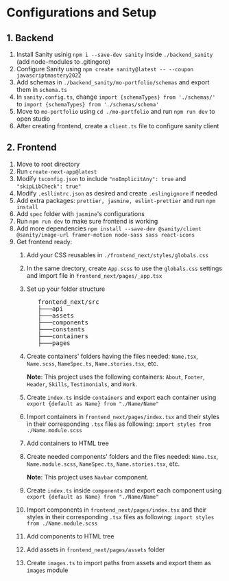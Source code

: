 # Configurations and Setup
## 1. Backend
1. Install Sanity usinig `npm i --save-dev sanity` inside `./backend_sanity` (add node-modules to .gitingore)
2. Configure Sanity using `npm create sanity@latest -- --coupon javascriptmastery2022`
3. Add schemas in `./backend_sanity/mo-portfolio/schemas` and export them in `schema.ts`
4. In `sanity.config.ts`, change `import {schemaTypes} from './schemas/'` to `import {schemaTypes} from './schemas/schema'`
5. Move to `mo-portfolio` using `cd ./mo-portfolio` and run `npm run dev` to open studio
6. After creating frontend, create a `client.ts` file to configure sanity client
## 2. Frontend
1. Move to root directory
2. Run `create-next-app@latest`
3. Modify `tsconfig.json` to include `"noImplicitAny": true` and `"skipLibCheck": true"`
4. Modify `.esllintrc.json` as desired and create `.eslingignore` if needed
5. Add extra packages: `prettier, jasmine, eslint-prettier` and run `npm install`
6. Add `spec` folder with `jasmine`'s configurations
7. Run `npm run dev` to make sure frontend is working
8. Add more dependencies `npm install --save-dev @sanity/client @sanity/image-url framer-motion node-sass sass react-icons`
9. Get frontend ready:
   1.  Add your CSS reusables in `./frontend_next/styles/globals.css`
   2.  In the same drectory, create `App.scss` to use the `globals.css` settings and import file in `frontend_next/pages/_app.tsx`
   3.  Set up your folder structure 
          <pre>
          frontend_next/src
          ├───api
          ├───assets
          ├───components
          ├───constants
          ├───containers
          ├───pages
   4.  Create containers' folders having the files needed: `Name.tsx`, `Name.scss`, `NameSpec.ts`, `Name.stories.tsx`, etc.
        
        
        **Note**: This project uses the following containers: `About`, `Footer`, `Header`, `Skills`, `Testimonials`, and `Work`. 
   5.  Create `index.ts` inside `containers` and export each container using `export {default as Name} from "./Name/Name"`
   6.  Import containers in `frontend_next/pages/index.tsx` and their styles in their corresponding `.tsx` files as following: `import styles from ./Name.module.scss`
   7.  Add containers to HTML tree
   8.  Create needed components' folders and the files needed: `Name.tsx`, `Name.module.scss`, `NameSpec.ts`, `Name.stories.tsx`, etc.


        **Note**: This project uses `Navbar` component. 
   8.  Create `index.ts` inside `components` and export each component using `export {default as Name} from "./Name/Name"`
   9.  Import components in `frontend_next/pages/index.tsx` and their styles in their corresponding `.tsx` files as following: `import styles from ./Name.module.scss`
   10. Add components to HTML tree
   11. Add assets in `frontend_next/pages/assets` folder
   12. Create `images.ts` to import paths from assets and export them as `images` module
